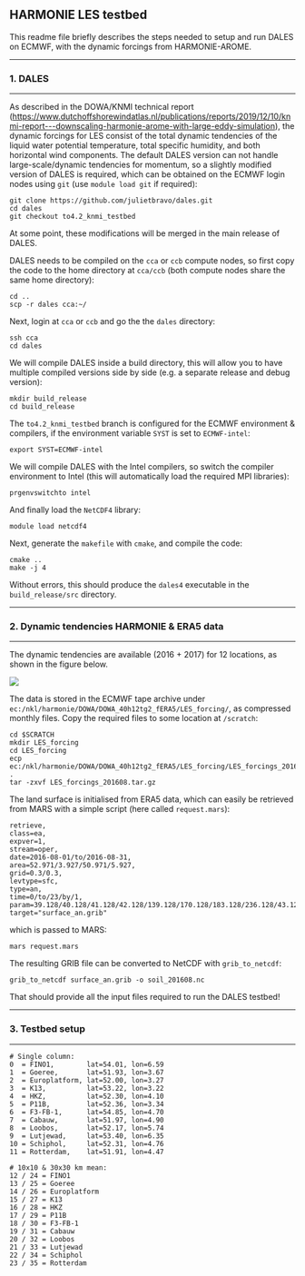 ## HARMONIE LES testbed
This readme file briefly describes the steps needed to setup and run DALES on ECMWF, with the dynamic forcings from HARMONIE-AROME. 

----
### 1. DALES
----
As described in the DOWA/KNMI technical report (https://www.dutchoffshorewindatlas.nl/publications/reports/2019/12/10/knmi-report---downscaling-harmonie-arome-with-large-eddy-simulation), the dynamic forcings for LES consist of the total dynamic tendencies of the liquid water potential temperature, total specific humidity, and both horizontal wind components. The default DALES version can not handle large-scale/dynamic tendencies for momentum, so a slightly modified version of DALES is required, which can be obtained on the ECMWF login nodes using `git` (use `module load git` if required):

    git clone https://github.com/julietbravo/dales.git
    cd dales
    git checkout to4.2_knmi_testbed
    
At some point, these modifications will be merged in the main release of DALES. 

DALES needs to be compiled on the `cca` or `ccb` compute nodes, so first copy the code to the home directory at `cca/ccb` (both compute nodes share the same home directory):

    cd ..
    scp -r dales cca:~/

Next, login at `cca` or `ccb` and go the the `dales` directory:

    ssh cca
    cd dales
    
We will compile DALES inside a build directory, this will allow you to have multiple compiled versions side by side (e.g. a separate release and debug version):

    mkdir build_release
    cd build_release
    
The `to4.2_knmi_testbed` branch is configured for the ECMWF environment & compilers, if the environment variable `SYST` is set to `ECMWF-intel`:

    export SYST=ECMWF-intel

We will compile DALES with the Intel compilers, so switch the compiler environment to Intel (this will automatically load the required MPI libraries):

    prgenvswitchto intel
    
And finally load the `NetCDF4` library:

    module load netcdf4
    
Next, generate the `makefile` with `cmake`, and compile the code:

    cmake ..
    make -j 4
    
Without errors, this should produce the `dales4` executable in the `build_release/src` directory.

----
### 2. Dynamic tendencies HARMONIE & ERA5 data
----

The dynamic tendencies are available (2016 + 2017) for 12 locations, as shown in the figure below. 

![](https://i.stack.imgur.com/EwFEVl.png)

The data is stored in the ECMWF tape archive under `ec:/nkl/harmonie/DOWA/DOWA_40h12tg2_fERA5/LES_forcing/`, as compressed monthly files. Copy the required files to some location at `/scratch`:

    cd $SCRATCH
    mkdir LES_forcing
    cd LES_forcing
    ecp ec:/nkl/harmonie/DOWA/DOWA_40h12tg2_fERA5/LES_forcing/LES_forcings_201608.tar.gz .
    tar -zxvf LES_forcings_201608.tar.gz

The land surface is initialised from ERA5 data, which can easily be retrieved from MARS with a simple script (here called `request.mars`):

    retrieve,
    class=ea,
    expver=1,
    stream=oper,
    date=2016-08-01/to/2016-08-31,
    area=52.971/3.927/50.971/5.927,
    grid=0.3/0.3,
    levtype=sfc,
    type=an,
    time=0/to/23/by/1,
    param=39.128/40.128/41.128/42.128/139.128/170.128/183.128/236.128/43.128,
    target="surface_an.grib"

which is passed to MARS:

    mars request.mars
    
The resulting GRIB file can be converted to NetCDF with `grib_to_netcdf`:

    grib_to_netcdf surface_an.grib -o soil_201608.nc

That should provide all the input files required to run the DALES testbed!

----
### 3. Testbed setup
----







    # Single column:
    0  = FINO1,        lat=54.01, lon=6.59
    1  = Goeree,       lat=51.93, lon=3.67
    2  = Europlatform, lat=52.00, lon=3.27
    3  = K13,          lat=53.22, lon=3.22
    4  = HKZ,          lat=52.30, lon=4.10
    5  = P11B,         lat=52.36, lon=3.34
    6  = F3-FB-1,      lat=54.85, lon=4.70
    7  = Cabauw,       lat=51.97, lon=4.90
    8  = Loobos,       lat=52.17, lon=5.74
    9  = Lutjewad,     lat=53.40, lon=6.35
    10 = Schiphol,     lat=52.31, lon=4.76
    11 = Rotterdam,    lat=51.91, lon=4.47
    
    # 10x10 & 30x30 km mean:
    12 / 24 = FINO1
    13 / 25 = Goeree
    14 / 26 = Europlatform
    15 / 27 = K13
    16 / 28 = HKZ
    17 / 29 = P11B
    18 / 30 = F3-FB-1
    19 / 31 = Cabauw
    20 / 32 = Loobos
    21 / 33 = Lutjewad
    22 / 34 = Schiphol
    23 / 35 = Rotterdam


